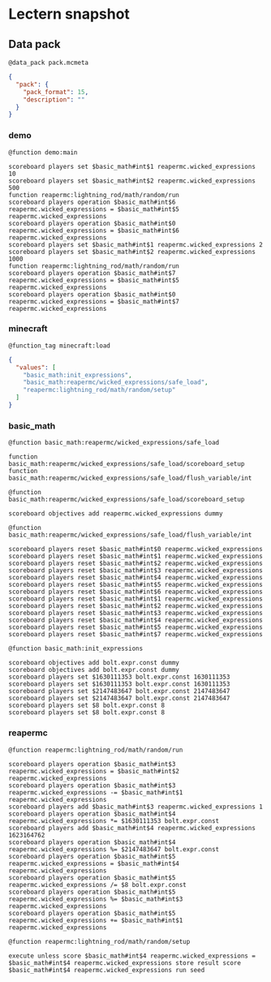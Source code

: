 # Lectern snapshot

## Data pack

`@data_pack pack.mcmeta`

```json
{
  "pack": {
    "pack_format": 15,
    "description": ""
  }
}
```

### demo

`@function demo:main`

```mcfunction
scoreboard players set $basic_math#int$1 reapermc.wicked_expressions 10
scoreboard players set $basic_math#int$2 reapermc.wicked_expressions 500
function reapermc:lightning_rod/math/random/run
scoreboard players operation $basic_math#int$6 reapermc.wicked_expressions = $basic_math#int$5 reapermc.wicked_expressions
scoreboard players operation $basic_math#int$0 reapermc.wicked_expressions = $basic_math#int$6 reapermc.wicked_expressions
scoreboard players set $basic_math#int$1 reapermc.wicked_expressions 2
scoreboard players set $basic_math#int$2 reapermc.wicked_expressions 1000
function reapermc:lightning_rod/math/random/run
scoreboard players operation $basic_math#int$7 reapermc.wicked_expressions = $basic_math#int$5 reapermc.wicked_expressions
scoreboard players operation $basic_math#int$0 reapermc.wicked_expressions = $basic_math#int$7 reapermc.wicked_expressions
```

### minecraft

`@function_tag minecraft:load`

```json
{
  "values": [
    "basic_math:init_expressions",
    "basic_math:reapermc/wicked_expressions/safe_load",
    "reapermc:lightning_rod/math/random/setup"
  ]
}
```

### basic_math

`@function basic_math:reapermc/wicked_expressions/safe_load`

```mcfunction
function basic_math:reapermc/wicked_expressions/safe_load/scoreboard_setup
function basic_math:reapermc/wicked_expressions/safe_load/flush_variable/int
```

`@function basic_math:reapermc/wicked_expressions/safe_load/scoreboard_setup`

```mcfunction
scoreboard objectives add reapermc.wicked_expressions dummy
```

`@function basic_math:reapermc/wicked_expressions/safe_load/flush_variable/int`

```mcfunction
scoreboard players reset $basic_math#int$0 reapermc.wicked_expressions
scoreboard players reset $basic_math#int$1 reapermc.wicked_expressions
scoreboard players reset $basic_math#int$2 reapermc.wicked_expressions
scoreboard players reset $basic_math#int$3 reapermc.wicked_expressions
scoreboard players reset $basic_math#int$4 reapermc.wicked_expressions
scoreboard players reset $basic_math#int$5 reapermc.wicked_expressions
scoreboard players reset $basic_math#int$6 reapermc.wicked_expressions
scoreboard players reset $basic_math#int$1 reapermc.wicked_expressions
scoreboard players reset $basic_math#int$2 reapermc.wicked_expressions
scoreboard players reset $basic_math#int$3 reapermc.wicked_expressions
scoreboard players reset $basic_math#int$4 reapermc.wicked_expressions
scoreboard players reset $basic_math#int$5 reapermc.wicked_expressions
scoreboard players reset $basic_math#int$7 reapermc.wicked_expressions
```

`@function basic_math:init_expressions`

```mcfunction
scoreboard objectives add bolt.expr.const dummy
scoreboard objectives add bolt.expr.const dummy
scoreboard players set $1630111353 bolt.expr.const 1630111353
scoreboard players set $1630111353 bolt.expr.const 1630111353
scoreboard players set $2147483647 bolt.expr.const 2147483647
scoreboard players set $2147483647 bolt.expr.const 2147483647
scoreboard players set $8 bolt.expr.const 8
scoreboard players set $8 bolt.expr.const 8
```

### reapermc

`@function reapermc:lightning_rod/math/random/run`

```mcfunction
scoreboard players operation $basic_math#int$3 reapermc.wicked_expressions = $basic_math#int$2 reapermc.wicked_expressions
scoreboard players operation $basic_math#int$3 reapermc.wicked_expressions -= $basic_math#int$1 reapermc.wicked_expressions
scoreboard players add $basic_math#int$3 reapermc.wicked_expressions 1
scoreboard players operation $basic_math#int$4 reapermc.wicked_expressions *= $1630111353 bolt.expr.const
scoreboard players add $basic_math#int$4 reapermc.wicked_expressions 1623164762
scoreboard players operation $basic_math#int$4 reapermc.wicked_expressions %= $2147483647 bolt.expr.const
scoreboard players operation $basic_math#int$5 reapermc.wicked_expressions = $basic_math#int$4 reapermc.wicked_expressions
scoreboard players operation $basic_math#int$5 reapermc.wicked_expressions /= $8 bolt.expr.const
scoreboard players operation $basic_math#int$5 reapermc.wicked_expressions %= $basic_math#int$3 reapermc.wicked_expressions
scoreboard players operation $basic_math#int$5 reapermc.wicked_expressions += $basic_math#int$1 reapermc.wicked_expressions
```

`@function reapermc:lightning_rod/math/random/setup`

```mcfunction
execute unless score $basic_math#int$4 reapermc.wicked_expressions = $basic_math#int$4 reapermc.wicked_expressions store result score $basic_math#int$4 reapermc.wicked_expressions run seed
```
